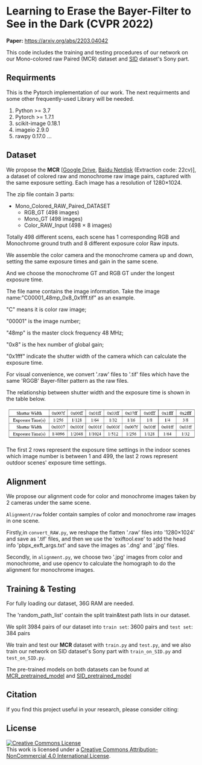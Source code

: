 # Learning to Erase the Bayer-Filter to See in the Dark (CVPR 2022)

**Paper:** https://arxiv.org/abs/2203.04042

This code includes the training and testing procedures of our network on our Mono-colored raw Paired (MCR) dataset and [SID](https://github.com/cchen156/Learning-to-See-in-the-Dark) dataset's Sony part.

## Requirments
This is the Pytorch implementation of our work. The next requirments and some other frequently-used Library will be needed.
1. Python >= 3.7
2. Pytorch >= 1.7.1
3. scikit-image 0.18.1
4. imageio 2.9.0
5. rawpy 0.17.0
...


## Dataset

We propose the **MCR** 
[[Google Drive](https://drive.google.com/file/d/1_GWW1P1kjVBMFfN9AuaFq29w-kQ31ncd/view?usp=sharing),
[Baidu Netdisk](https://pan.baidu.com/s/1b3cmUenebeDT_8HdLGa9dQ) (Extraction code: 22cv)],
a dataset of colored raw and monochrome raw image pairs, captured with the same exposure setting. Each image has a resolution of 1280×1024.

The zip file contain 3 parts:
- Mono_Colored_RAW_Paired_DATASET
  - RGB_GT (498 images)
  - Mono_GT (498 images)
  - Color_RAW_Input (498 × 8 images)

Totally 498 different scens, each scene has 1 corresponding RGB and Monochrome ground truth and 8 different exposure color Raw inputs.

We assemble the color camera and the monochrome camera up and down, setting the same exposure times and gain in the same scene.

And we choose the monochrome GT and RGB GT under the longest exposure time.

The file name contains the image information. Take the image name:"C00001_48mp_0x8_0x1fff.tif" as an example.

"C" means it is color raw image;

"00001" is the image number; 

"48mp" is the master clock frequency 48 MHz; 

"0x8" is the hex number of global gain; 

"0x1fff" indicate the shutter width of the camera which can calculate the exposure time. 

For visual convenience, we convert '.raw' files to '.tif' files which have the same 'RGGB' Bayer-filter pattern as the raw files.

The relationship between shutter width and the exposure time is shown in the table below.  

![teaser](md_material/exposure_times.png)

The first 2 rows represent the exposure time settings in the indoor scenes which image number is between 1 and 499, the last 2 rows represent outdoor scenes' exposure time settings.

## Alignment
We propose our alignment code for color and monochrome images taken by 2 cameras under the same scene.

`Alignment/raw` folder contain samples of color and monochrome raw images in one scene.

Firstly,in `convert_RAW.py`, we reshape the flatten '.raw' files into '1280×1024' and save as '.tif' files, and then we use the 'exiftool.exe' to add the head info 'pbpx_exft_args.txt' and save the images as '.dng' and '.jpg' files.

Secondly, in `alignment.py`, we choose two '.jpg' images from color and monochrome, and use opencv to calculate the homograph to do the alignment for monochrome images.

## Training & Testing 

For fully loading our dataset, 36G RAM are needed.

The 'random_path_list' contain the split train&test path lists in our dataset.

We split 3984 pairs of our dataset into `train set`: 3600 pairs and `test set`: 384 pairs

We train and test our **MCR** dataset with `train.py` and `test.py`, and we also train our network on SID dataset's Sony part with `train_on_SID.py` and `test_on_SID.py`.

The pre-trained models on both datasets can be found at [MCR_pretrained_model](https://drive.google.com/file/d/1GDQxKobmIxw1hn9EToghcBNmKcnT_eJo/view?usp=sharing) and [SID_pretrained_model](https://drive.google.com/file/d/1m4Os_EpOQpBbaFXcHbEQA048prMrE8Rl/view?usp=sharing) 

## Citation
If you find this project useful in your research, please consider citing:



## License
<a rel="license" href="http://creativecommons.org/licenses/by-nc/4.0/"><img alt="Creative Commons License" style="border-width:0" src="https://i.creativecommons.org/l/by-nc/4.0/80x15.png" /></a><br />This work is licensed under a <a rel="license" href="http://creativecommons.org/licenses/by-nc/4.0/">Creative Commons Attribution-NonCommercial 4.0 International License</a>.


